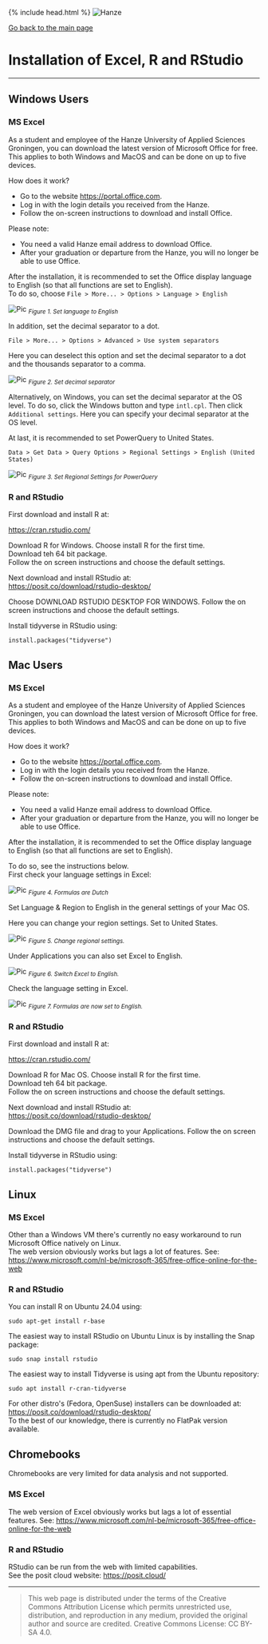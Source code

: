 {% include head.html %}
![Hanze](../hanze/hanze.png)

[Go back to the main page](../index.md)


# Installation of Excel, R and RStudio


---



## Windows Users


### MS Excel

As a student and employee of the Hanze University of Applied Sciences Groningen, you can download the latest version of Microsoft Office for free. This applies to both Windows and MacOS and can be done on up to five devices.

How does it work?

- Go to the website https://portal.office.com.  
- Log in with the login details you received from the Hanze.
- Follow the on-screen instructions to download and install Office.

Please note:  
- You need a valid Hanze email address to download Office.
- After your graduation or departure from the Hanze, you will no longer be able to use Office.

After the installation, it is recommended to set the Office display language to English (so that all functions are set to English).   
To do so, choose `File > More... > Options > Language > English`

![Pic](./pics/fig01.png)
*<sub>Figure 1. Set language to English</sub>*

In addition, set the decimal separator to a dot.  

`File > More... > Options > Advanced > Use system separators`

Here you can deselect this option and set the decimal separator to a dot and the thousands separator to a comma. 

![Pic](./pics/fig02.png)
*<sub>Figure 2. Set decimal separator</sub>*

Alternatively, on Windows, you can set the decimal separator at the OS level. To do so, click the Windows button and type `intl.cpl`. Then click `Additional settings`. Here you can specify your decimal separator at the OS level.

At last, it is recommended to set PowerQuery to United States.

`Data > Get Data > Query Options > Regional Settings > English (United States)`

![Pic](./pics/fig03.png)
*<sub>Figure 3. Set Regional Settings for PowerQuery</sub>*

### R and RStudio

First download and install R at:  

https://cran.rstudio.com/

Download R for Windows. Choose install R for the first time.  
Download teh 64 bit package.  
Follow the on screen instructions and choose the default settings.

Next download and install RStudio at:  
https://posit.co/download/rstudio-desktop/

Choose DOWNLOAD RSTUDIO DESKTOP FOR WINDOWS.
Follow the on screen instructions and choose the default settings.

Install tidyverse in RStudio using:

```
install.packages("tidyverse")
```


## Mac Users


### MS Excel

As a student and employee of the Hanze University of Applied Sciences Groningen, you can download the latest version of Microsoft Office for free. This applies to both Windows and MacOS and can be done on up to five devices.

How does it work?

- Go to the website https://portal.office.com.  
- Log in with the login details you received from the Hanze.
- Follow the on-screen instructions to download and install Office.

Please note:  
- You need a valid Hanze email address to download Office.
- After your graduation or departure from the Hanze, you will no longer be able to use Office.

After the installation, it is recommended to set the Office display language to English (so that all functions are set to English).   

To do so, see the instructions below.  
First check your language settings in Excel:  


![Pic](./pics/fig04.png)
*<sub>Figure 4. Formulas are Dutch</sub>*

Set Language & Region to English in the general settings of your Mac OS.  

Here you can change your region settings. Set to United States.

![Pic](./pics/fig05.png)
*<sub>Figure 5. Change regional settings.</sub>*

Under Applications you can also set Excel to English.


![Pic](./pics/fig06.png)
*<sub>Figure 6. Switch Excel to English.</sub>*

Check the language setting in Excel.

![Pic](./pics/fig07.png)
*<sub>Figure 7. Formulas are now set to English.</sub>*

### R and RStudio

First download and install R at:  

https://cran.rstudio.com/

Download R for Mac OS. Choose install R for the first time.  
Download teh 64 bit package.  
Follow the on screen instructions and choose the default settings.

Next download and install RStudio at:  
https://posit.co/download/rstudio-desktop/

Download the DMG file and drag to your Applications.
Follow the on screen instructions and choose the default settings.

Install tidyverse in RStudio using:

```
install.packages("tidyverse")
```


## Linux

### MS Excel

Other than a Windows VM there's currently no easy workaround to run Microsoft Office natively on Linux.  
The web version obviously works but lags a lot of features.
See: https://www.microsoft.com/nl-be/microsoft-365/free-office-online-for-the-web

### R and RStudio

You can install R on Ubuntu 24.04 using:

```
sudo apt-get install r-base
```

The easiest way to install RStudio on Ubuntu Linux is by installing the Snap package:

```
sudo snap install rstudio
```

The easiest way to install Tidyverse is using apt from the Ubuntu repository:

```
sudo apt install r-cran-tidyverse
```

For other distro's (Fedora, OpenSuse) installers can be downloaded at: https://posit.co/download/rstudio-desktop/  
To the best of our knowledge, there is currently no FlatPak version available.

## Chromebooks

Chromebooks are very limited for data analysis and not supported.  

### MS Excel

The web version of Excel obviously works but lags a lot of essential features.
See: https://www.microsoft.com/nl-be/microsoft-365/free-office-online-for-the-web

### R and RStudio

RStudio can be run from the web with limited capabilities.  
See the posit cloud website: https://posit.cloud/


---



>This web page is distributed under the terms of the Creative Commons Attribution License which permits unrestricted use, distribution, and reproduction in any medium, provided the original author and source are credited.
>Creative Commons License: CC BY-SA 4.0.

